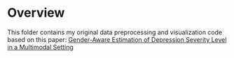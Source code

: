 # Overview
This folder contains my original data preprocessing and visualization code based on this paper:
[Gender-Aware Estimation of Depression Severity Level in a Multimodal Setting
]([url](https://ieeexplore.ieee.org/abstract/document/9534330))

